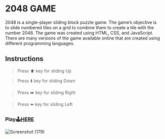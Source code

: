 # 2048 GAME
2048 is a single-player sliding block puzzle game. The game’s objective is to slide numbered tiles on a grid to combine them to create a tile with the number 2048. The game was created using HTML, CSS, and JavaScript. There are many versions of the game available online that are created using different programming languages.
## Instructions
> Press ⬆️ key for sliding Up

> Press ⬇️ key for sliding Down

> Press ➡️ key for sliding Right

> Press ⬅️ key for sliding Left

### Play[🕹️HERE](https://shahfaidrabbani.github.io/2048-game/)

![Screenshot (179)](https://github.com/shahfaidrabbani/2048-game/assets/98690431/79cb3a2e-eccc-4849-b088-822918f2417b)

